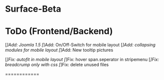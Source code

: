 Surface-Beta
============

ToDo (Frontend/Backend)
============

[*]Add: Joomla 1.5 
[*]Add: On/Off-Switch for mobile layout
[*]Add: collapsing modules for mobile layout
[*]Add: New tooltip pictures

[*]Fix: autofit in mobile layout
[*]Fix: hover span.seperator in stripemenu
[*]Fix: breadcrump only with css
[*]Fix: delete unused files

============